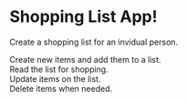 <html>

  
<h1>Shopping List App!</h1>

  <p>Create a shopping list for an invidual person.</p>
     Create new items and add them to a list.<br>
     Read the list for shopping.<br>
     Update items on the list.<br>
     Delete items when needed.
</html>
